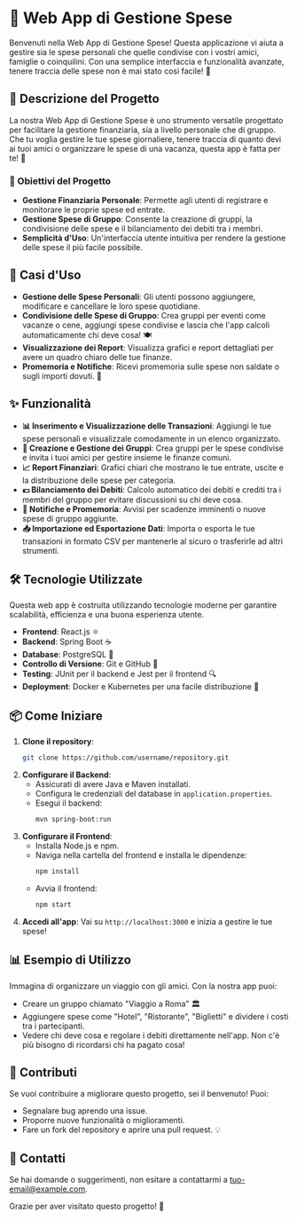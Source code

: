 # 💸 Web App di Gestione Spese

Benvenuti nella Web App di Gestione Spese! Questa applicazione vi aiuta a gestire sia le spese personali che quelle condivise con i vostri amici, famiglie o coinquilini. Con una semplice interfaccia e funzionalità avanzate, tenere traccia delle spese non è mai stato così facile! 🎉

## 🚀 Descrizione del Progetto

La nostra Web App di Gestione Spese è uno strumento versatile progettato per facilitare la gestione finanziaria, sia a livello personale che di gruppo. Che tu voglia gestire le tue spese giornaliere, tenere traccia di quanto devi ai tuoi amici o organizzare le spese di una vacanza, questa app è fatta per te! 💼

### 🎯 Obiettivi del Progetto
- **Gestione Finanziaria Personale**: Permette agli utenti di registrare e monitorare le proprie spese ed entrate.
- **Gestione Spese di Gruppo**: Consente la creazione di gruppi, la condivisione delle spese e il bilanciamento dei debiti tra i membri.
- **Semplicità d'Uso**: Un'interfaccia utente intuitiva per rendere la gestione delle spese il più facile possibile.

## 📝 Casi d'Uso

- **Gestione delle Spese Personali**: Gli utenti possono aggiungere, modificare e cancellare le loro spese quotidiane.
- **Condivisione delle Spese di Gruppo**: Crea gruppi per eventi come vacanze o cene, aggiungi spese condivise e lascia che l'app calcoli automaticamente chi deve cosa! 🍽️
- **Visualizzazione dei Report**: Visualizza grafici e report dettagliati per avere un quadro chiaro delle tue finanze.
- **Promemoria e Notifiche**: Ricevi promemoria sulle spese non saldate o sugli importi dovuti. 🔔

## ✨ Funzionalità

- **📊 Inserimento e Visualizzazione delle Transazioni**: Aggiungi le tue spese personali e visualizzale comodamente in un elenco organizzato.
- **👥 Creazione e Gestione dei Gruppi**: Crea gruppi per le spese condivise e invita i tuoi amici per gestire insieme le finanze comuni.
- **📈 Report Finanziari**: Grafici chiari che mostrano le tue entrate, uscite e la distribuzione delle spese per categoria.
- **💵 Bilanciamento dei Debiti**: Calcolo automatico dei debiti e crediti tra i membri del gruppo per evitare discussioni su chi deve cosa.
- **🔔 Notifiche e Promemoria**: Avvisi per scadenze imminenti o nuove spese di gruppo aggiunte.
- **📥 Importazione ed Esportazione Dati**: Importa o esporta le tue transazioni in formato CSV per mantenerle al sicuro o trasferirle ad altri strumenti.

## 🛠️ Tecnologie Utilizzate

Questa web app è costruita utilizzando tecnologie moderne per garantire scalabilità, efficienza e una buona esperienza utente.

- **Frontend**: React.js ⚛️
- **Backend**: Spring Boot ☕
- **Database**: PostgreSQL 🐘
- **Controllo di Versione**: Git e GitHub 🐙
- **Testing**: JUnit per il backend e Jest per il frontend 🔍
- **Deployment**: Docker e Kubernetes per una facile distribuzione 🐳

## 📦 Come Iniziare

1. **Clone il repository**:
   ```bash
   git clone https://github.com/username/repository.git
   ```
2. **Configurare il Backend**:
   - Assicurati di avere Java e Maven installati.
   - Configura le credenziali del database in `application.properties`.
   - Esegui il backend:
     ```bash
     mvn spring-boot:run
     ```
3. **Configurare il Frontend**:
   - Installa Node.js e npm.
   - Naviga nella cartella del frontend e installa le dipendenze:
     ```bash
     npm install
     ```
   - Avvia il frontend:
     ```bash
     npm start
     ```
4. **Accedi all'app**: Vai su `http://localhost:3000` e inizia a gestire le tue spese!

## 📊 Esempio di Utilizzo

Immagina di organizzare un viaggio con gli amici. Con la nostra app puoi:
- Creare un gruppo chiamato "Viaggio a Roma" 🏛️
- Aggiungere spese come "Hotel", "Ristorante", "Biglietti" e dividere i costi tra i partecipanti.
- Vedere chi deve cosa e regolare i debiti direttamente nell'app. Non c'è più bisogno di ricordarsi chi ha pagato cosa!

## 🤝 Contributi

Se vuoi contribuire a migliorare questo progetto, sei il benvenuto! Puoi:
- Segnalare bug aprendo una issue.
- Proporre nuove funzionalità o miglioramenti.
- Fare un fork del repository e aprire una pull request. 💡

## 📧 Contatti

Se hai domande o suggerimenti, non esitare a contattarmi a [tuo-email@example.com](mailto:tuo-email@example.com).

Grazie per aver visitato questo progetto! 💚

